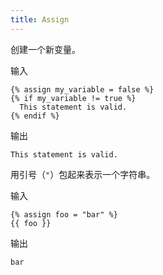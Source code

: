 ```yaml
---
title: Assign
---
```


创建一个新变量。

输入
```liquid
{% assign my_variable = false %}
{% if my_variable != true %}
  This statement is valid.
{% endif %}
```

输出
```text
This statement is valid.
```

用引号（`"`）包起来表示一个字符串。

输入
```liquid
{% assign foo = "bar" %}
{{ foo }}
```

输出
```text
bar
```
